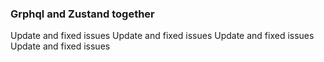 ### Grphql and Zustand together

Update and fixed issues
Update and fixed issues
Update and fixed issues
Update and fixed issues